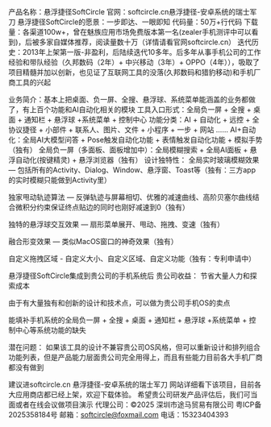 产品名称：悬浮捷径SoftCircle
官网：softcircle.cn悬浮捷径-安卓系统的瑞士军刀
悬浮捷径SoftCircle的愿景：一步即达、一眼即知
代码量：50万+行代码
下载量：各渠道100w+，曾在魅族应用市场免费版本第一名(zealer手机测评中可以看到)，后被多家自媒体推荐，阅读量数十万（详情请看官网softcircle.cn）
迭代历史：2013年上架第一版-非盈利，后陆续迭代10多年。后多年从事手机公司的工作经验和带队经验（久邦数码（2年）+ 中兴移动（3年）+ OPPO（4年）），吸取了项目精髓并加以创新，也见证了互联网工具的没落(久邦数码和猎豹移动)和手机厂商工具的兴起

业务简介：基本上把桌面、负一屏、全搜、悬浮球、系统菜单能涵盖的业务都做了，有上百个功能和AI自动化相关的模块
工具入口形式：全局负一屏 + 全搜 + 桌面 + 通知栏 + 悬浮球 +系统菜单 + 控制中心
功能分类：AI + 自动化 + 远控 + 全协议捷径 + 小部件 + 联系人、图片、文件 + 小程序 + 一步 + 网站 ……
AI+自动化：全局AI大模型问答 + Pose触发自动化功能 + 表情触发自动化功能 + 模拟手势 （独有）
全局负一屏（多面板、面板增加中）：全局模糊搜索 +  全局AI面板 + 悬浮自动化(按键精灵) + 悬浮浏览器（独有）
设计独特性：
全局实时玻璃模糊效果 — 包括所有的Activity、Dialog、Window、悬浮窗、Toast等（独有：三方app的实时模糊只能做到Activity里）

独家甩动轨迹算法 — 反弹轨迹与屏幕相切、优雅的减速曲线、高阶贝塞尔曲线结合微积分约束保证终点贴边的同时也刚好减速到0（独有）

独特的悬浮球交互效果 — 扇形菜单展开、甩动、拖拽、变速（独有）

融合形变效果 — 类似MacOS窗口的神奇效果（独有）

自定义拖拽区域 - 自定义大小、自定义区域、自定义功能（独有：专利申请中）

悬浮捷径SoftCircle集成到贵公司的手机系统后
贵公司收益：
节省大量人力和探索成本

由于有大量独有和创新的设计和技术点，可以做为贵公司手机OS的卖点

能填补手机系统的全局负一屏 + 全搜 + 桌面 + 通知栏 + 悬浮球 +系统菜单 + 控制中心等系统功能的缺失

潜在问题：
如果该工具的设计不兼容贵公司OS风格，但可以重新设计和排列组合功能列表，但是产品能力层面贵公司完全用得上，而且有些能力目前各大手机厂商都没有做到

建议进softcircle.cn 悬浮捷径-安卓系统的瑞士军刀 网站详细看下该项目，目前各大应用商店都已经上架，欢迎下载体验。
希望贵公司研发产品评估后，我们可当面或者在线会议做项目演示
代理公司：©2025 深圳市途马贸易有限公司 粤ICP备2025358184号
邮箱：softcircle@foxmail.com
电话：15323404393
